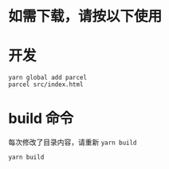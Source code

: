 # 如需下载，请按以下使用
# 开发
```
yarn global add parcel
parcel src/index.html
```

# build 命令
每次修改了目录内容，请重新 `yarn build`
```
yarn build
```